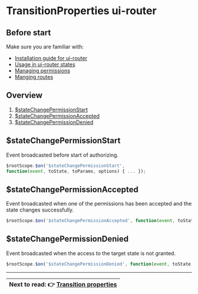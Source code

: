 TransitionProperties ui-router
============================

Before start
----------------------------

Make sure you are familiar with:
- [Installation guide for ui-router](https://github.com/Narzerus/angular-permission/blob/development/docs/ui-router/1-installation.md)
- [Usage in ui-router states](https://github.com/Narzerus/angular-permission/blob/development/docs/ui-router/2-usage-in-states.md)
- [Managing permissions](https://github.com/Narzerus/angular-permission/blob/development/docs/1-manging-permissions.md)   
- [Manging routes](https://github.com/Narzerus/angular-permission/blob/development/docs/2-manging-roles.md)   

Overview
----------------------------

1. [$stateChangePermissionStart]()
2. [$stateChangePermissionAccepted]()
3. [$stateChangePermissionDenied]()


$stateChangePermissionStart
----------------------------

Event broadcasted before start of authorizing.

```javascript
$rootScope.$on('$stateChangePermissionStart',
function(event, toState, toParams, options) { ... });
```

$stateChangePermissionAccepted
----------------------------

Event broadcasted when one of the permissions has been accepted and the state changes successfully.

```javascript
$rootScope.$on('$stateChangePermissionAccepted', function(event, toState, toParams, options) { ... });
```

$stateChangePermissionDenied 
----------------------------

Event broadcasted when the access to the target state is not granted.

```javascript
$rootScope.$on('$stateChangePermissionDenied', function(event, toState, toParams, options) { ... });
```

----------------------------

| **Next to read**: :point_right: [Transition properties](https://github.com/Narzerus/angular-permission/blob/development/docs/ui-router/4-transition-properties.md) |
| --- |
